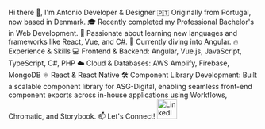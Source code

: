 Hi there 👋, I'm Antonio
Developer & Designer
🇵🇹 Originally from Portugal, now based in Denmark.
🎓 Recently completed my Professional Bachelor's in Web Development.
🚀 Passionate about learning new languages and frameworks like React, Vue, and C#.
🌱 Currently diving into Angular.
🔥 Experience & Skills
💻 Frontend & Backend: Angular, Vue.js, JavaScript, TypeScript, C#, PHP
☁️ Cloud & Databases: AWS Amplify, Firebase, MongoDB
⚛ React & React Native
🛠 Component Library Development: Built a scalable component library for ASG-Digital, enabling seamless front-end component exports across in-house applications using Workflows, Chromatic, and Storybook.
📫 Let's Connect!
<img src='https://cdn.jsdelivr.net/npm/simple-icons@3.0.1/icons/linkedin.svg' alt='LinkedIn' height='40'>
